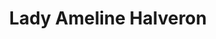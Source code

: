 ---
title: Lady Ameline Halveron
name: Lady Ameline Halveron

species: Human
class: Unknown
gender: Female
status: Alive

layout: character
---